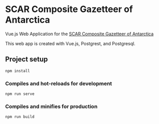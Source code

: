 # SCAR Composite Gazetteer of Antarctica

Vue.js Web Application for the [SCAR Composite Gazetteer of Antarctica](placenames.aq)

This web app is created with Vue.js, Postgrest, and Postgresql.

## Project setup
```
npm install
```

### Compiles and hot-reloads for development
```
npm run serve
```

### Compiles and minifies for production
```
npm run build
```
